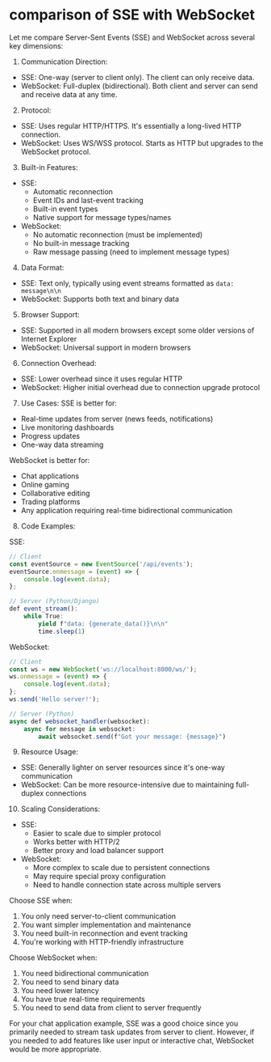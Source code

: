 # comparison of SSE with WebSocket

Let me compare Server-Sent Events (SSE) and WebSocket across several key dimensions:

1. Communication Direction:
- SSE: One-way (server to client only). The client can only receive data.
- WebSocket: Full-duplex (bidirectional). Both client and server can send and receive data at any time.

2. Protocol:
- SSE: Uses regular HTTP/HTTPS. It's essentially a long-lived HTTP connection.
- WebSocket: Uses WS/WSS protocol. Starts as HTTP but upgrades to the WebSocket protocol.

3. Built-in Features:
- SSE: 
  - Automatic reconnection
  - Event IDs and last-event tracking
  - Built-in event types
  - Native support for message types/names
- WebSocket:
  - No automatic reconnection (must be implemented)
  - No built-in message tracking
  - Raw message passing (need to implement message types)

4. Data Format:
- SSE: Text only, typically using event streams formatted as `data: message\n\n`
- WebSocket: Supports both text and binary data

5. Browser Support:
- SSE: Supported in all modern browsers except some older versions of Internet Explorer
- WebSocket: Universal support in modern browsers

6. Connection Overhead:
- SSE: Lower overhead since it uses regular HTTP
- WebSocket: Higher initial overhead due to connection upgrade protocol

7. Use Cases:
SSE is better for:
- Real-time updates from server (news feeds, notifications)
- Live monitoring dashboards
- Progress updates
- One-way data streaming

WebSocket is better for:
- Chat applications
- Online gaming
- Collaborative editing
- Trading platforms
- Any application requiring real-time bidirectional communication

8. Code Examples:

SSE:
```javascript
// Client
const eventSource = new EventSource('/api/events');
eventSource.onmessage = (event) => {
    console.log(event.data);
};

// Server (Python/Django)
def event_stream():
    while True:
        yield f"data: {generate_data()}\n\n"
        time.sleep(1)
```

WebSocket:
```javascript
// Client
const ws = new WebSocket('ws://localhost:8000/ws/');
ws.onmessage = (event) => {
    console.log(event.data);
};
ws.send('Hello server!');

// Server (Python)
async def websocket_handler(websocket):
    async for message in websocket:
        await websocket.send(f"Got your message: {message}")
```

9. Resource Usage:
- SSE: Generally lighter on server resources since it's one-way communication
- WebSocket: Can be more resource-intensive due to maintaining full-duplex connections

10. Scaling Considerations:
- SSE: 
  - Easier to scale due to simpler protocol
  - Works better with HTTP/2
  - Better proxy and load balancer support
- WebSocket:
  - More complex to scale due to persistent connections
  - May require special proxy configuration
  - Need to handle connection state across multiple servers

Choose SSE when:
1. You only need server-to-client communication
2. You want simpler implementation and maintenance
3. You need built-in reconnection and event tracking
4. You're working with HTTP-friendly infrastructure

Choose WebSocket when:
1. You need bidirectional communication
2. You need to send binary data
3. You need lower latency
4. You have true real-time requirements
5. You need to send data from client to server frequently

For your chat application example, SSE was a good choice since you primarily needed to stream task updates from server to client. However, if you needed to add features like user input or interactive chat, WebSocket would be more appropriate.